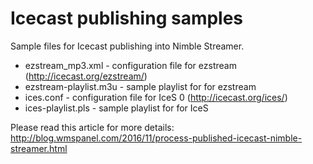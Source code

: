 # Icecast publishing samples

Sample files for Icecast publishing into Nimble Streamer.
* ezstream_mp3.xml - configuration file for ezstream (http://icecast.org/ezstream/)
* ezstream-playlist.m3u - sample playlist for for ezstream
* ices.conf - configuration file for IceS 0 (http://icecast.org/ices/)
* ices-playlist.pls - sample playlist for for IceS

Please read this article for more details: http://blog.wmspanel.com/2016/11/process-published-icecast-nimble-streamer.html

